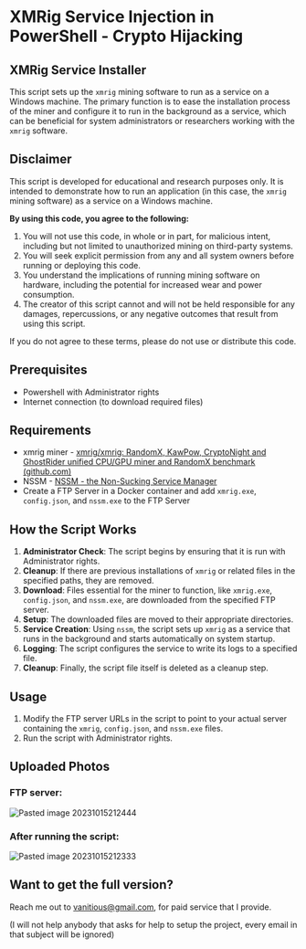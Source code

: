 # XMRig Service Injection in PowerShell - Crypto Hijacking

## XMRig Service Installer

This script sets up the `xmrig` mining software to run as a service on a Windows machine. The primary function is to ease the installation process of the miner and configure it to run in the background as a service, which can be beneficial for system administrators or researchers working with the `xmrig` software.

## **Disclaimer**

This script is developed for educational and research purposes only. It is intended to demonstrate how to run an application (in this case, the `xmrig` mining software) as a service on a Windows machine.

**By using this code, you agree to the following:**

1. You will not use this code, in whole or in part, for malicious intent, including but not limited to unauthorized mining on third-party systems.
2. You will seek explicit permission from any and all system owners before running or deploying this code.
3. You understand the implications of running mining software on hardware, including the potential for increased wear and power consumption.
4. The creator of this script cannot and will not be held responsible for any damages, repercussions, or any negative outcomes that result from using this script.

If you do not agree to these terms, please do not use or distribute this code.

## Prerequisites

- Powershell with Administrator rights
- Internet connection (to download required files)
## Requirements

- xmrig miner - [xmrig/xmrig: RandomX, KawPow, CryptoNight and GhostRider unified CPU/GPU miner and RandomX benchmark (github.com)](https://github.com/xmrig/xmrig)
- NSSM -  [NSSM - the Non-Sucking Service Manager](https://nssm.cc/download)
- Create a FTP Server in a Docker container and add `xmrig.exe`, `config.json`, and `nssm.exe` to the FTP Server
## How the Script Works

1. **Administrator Check**: The script begins by ensuring that it is run with Administrator rights.
2. **Cleanup**: If there are previous installations of `xmrig` or related files in the specified paths, they are removed.
3. **Download**: Files essential for the miner to function, like `xmrig.exe`, `config.json`, and `nssm.exe`, are downloaded from the specified FTP server.
4. **Setup**: The downloaded files are moved to their appropriate directories.
5. **Service Creation**: Using `nssm`, the script sets up `xmrig` as a service that runs in the background and starts automatically on system startup.
6. **Logging**: The script configures the service to write its logs to a specified file.
7. **Cleanup**: Finally, the script file itself is deleted as a cleanup step.

## Usage

1. Modify the FTP server URLs in the script to point to your actual server containing the `xmrig`, `config.json`, and `nssm.exe` files.
2. Run the script with Administrator rights.

## Uploaded Photos

### FTP server:

![Pasted image 20231015212444](https://github.com/yaron4u/XMRig-Service-Injection-in-PowerShell---Crypto-Hijacking/assets/67191566/feccaafb-aa2e-4bf8-a1ff-7cb934ad25e9)

### After running the script:

![Pasted image 20231015212333](https://github.com/yaron4u/XMRig-Service-Injection-in-PowerShell---Crypto-Hijacking/assets/67191566/93c724a1-a2ad-4e4e-af69-1504671cf813)

## Want to get the full version?

Reach me out to [vanitious@gmail.com](mailto:vanitious@gmail.com), for paid service that I provide.

(I will not help anybody that asks for help to setup the project, every email in that subject will be ignored)
